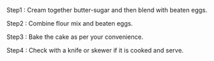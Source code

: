 Step1 : Cream together butter-sugar and then blend with beaten eggs.

Step2 : Combine flour mix and beaten eggs.

Step3 : Bake the cake as per your convenience.

Step4 : Check with a knife or skewer if it is cooked and serve.